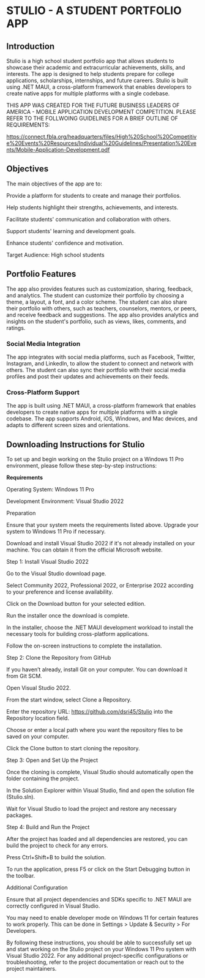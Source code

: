 # STULIO - A STUDENT PORTFOLIO APP #

## Introduction ##

Stulio is a high school student portfolio app that allows students to showcase their academic and extracurricular achievements, skills, and interests. The app is designed to help students prepare for college applications, scholarships, internships, and future careers. Stulio is built using .NET MAUI, a cross-platform framework that enables developers to create native apps for multiple platforms with a single codebase. 

THIS APP WAS CREATED FOR THE FUTURE BUSINESS LEADERS OF AMERICA - MOBILE APPLICATION DEVELOPMENT COMPETITION. PLEASE REFER TO THE FOLLWOING GUIDELINES FOR A BRIEF OUTLINE OF REQUIREMENTS: 

https://connect.fbla.org/headquarters/files/High%20School%20Competitive%20Events%20Resources/Individual%20Guidelines/Presentation%20Events/Mobile-Application-Development.pdf 

## Objectives ##

The main objectives of the app are to: 

Provide a platform for students to create and manage their portfolios. 

Help students highlight their strengths, achievements, and interests. 

Facilitate students' communication and collaboration with others. 

Support students' learning and development goals. 

Enhance students' confidence and motivation. 

Target Audience: High school students 

## Portfolio Features ##

The app also provides features such as customization, sharing, feedback, and analytics. The student can customize their portfolio by choosing a theme, a layout, a font, and a color scheme. The student can also share their portfolio with others, such as teachers, counselors, mentors, or peers, and receive feedback and suggestions. The app also provides analytics and insights on the student's portfolio, such as views, likes, comments, and ratings. 

### Social Media Integration ###

The app integrates with social media platforms, such as Facebook, Twitter, Instagram, and LinkedIn, to allow the student to connect and network with others. The student can also sync their portfolio with their social media profiles and post their updates and achievements on their feeds. 

### Cross-Platform Support ###

The app is built using .NET MAUI, a cross-platform framework that enables developers to create native apps for multiple platforms with a single codebase. The app supports Android, iOS, Windows, and Mac devices, and adapts to different screen sizes and orientations. 

## Downloading Instructions for Stulio ##

To set up and begin working on the Stulio project on a Windows 11 Pro environment, please follow these step-by-step instructions: 

**Requirements**

Operating System: Windows 11 Pro 

Development Environment: Visual Studio 2022 

Preparation 

Ensure that your system meets the requirements listed above. Upgrade your system to Windows 11 Pro if necessary. 

Download and install Visual Studio 2022 if it's not already installed on your machine. You can obtain it from the official Microsoft website. 

Step 1: Install Visual Studio 2022 

 

Go to the Visual Studio download page. 

Select Community 2022, Professional 2022, or Enterprise 2022 according to your preference and license availability. 

Click on the Download button for your selected edition. 

Run the installer once the download is complete. 

In the installer, choose the .NET MAUI development workload to install the necessary tools for building cross-platform applications. 

Follow the on-screen instructions to complete the installation. 

Step 2: Clone the Repository from GitHub 

If you haven’t already, install Git on your computer. You can download it from Git SCM. 

Open Visual Studio 2022. 

From the start window, select Clone a Repository. 

Enter the repository URL: https://github.com/dsri45/Stulio into the Repository location field. 

Choose or enter a local path where you want the repository files to be saved on your computer. 

Click the Clone button to start cloning the repository. 

Step 3: Open and Set Up the Project 

Once the cloning is complete, Visual Studio should automatically open the folder containing the project. 

In the Solution Explorer within Visual Studio, find and open the solution file (Stulio.sln). 

Wait for Visual Studio to load the project and restore any necessary packages. 

Step 4: Build and Run the Project 

After the project has loaded and all dependencies are restored, you can build the project to check for any errors. 

Press Ctrl+Shift+B to build the solution. 

To run the application, press F5 or click on the Start Debugging button in the toolbar. 

Additional Configuration 

Ensure that all project dependencies and SDKs specific to .NET MAUI are correctly configured in Visual Studio. 

You may need to enable developer mode on Windows 11 for certain features to work properly. This can be done in Settings > Update & Security > For Developers. 

By following these instructions, you should be able to successfully set up and start working on the Stulio project on your Windows 11 Pro system with Visual Studio 2022. For any additional project-specific configurations or troubleshooting, refer to the project documentation or reach out to the project maintainers. 
